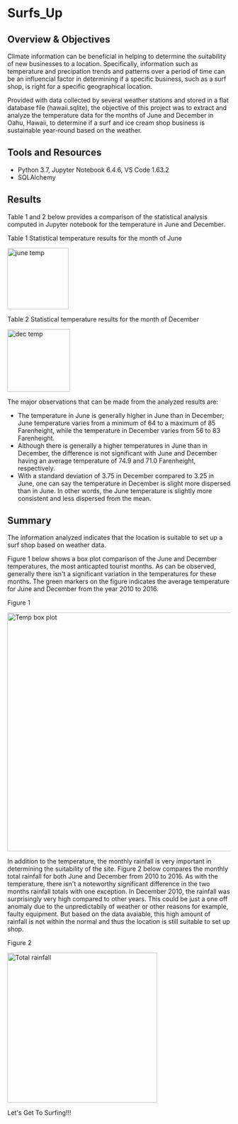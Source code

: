 # Surfs_Up

## Overview & Objectives

Climate information can be beneficial in helping to determine the suitability of new businesses to a location. Specifically, information such as temperature and precipation trends and patterns over a period of time can be an influencial factor in determining if a specific business, such as a surf shop, is right for a specific geographical location. 

Provided with data collected by several weather stations and stored in a flat database file (hawaii.sqlite), the objective of this project was to extract and analyze the temperature data for the months of June and December in Oahu, Hawaii, to determine if a surf and ice cream shop business is sustainable year-round based on the weather.

## Tools and Resources

* Python 3.7, Jupyter Notebook 6.4.6, VS Code 1.63.2
* SQLAlchemy 


## Results

Table 1 and 2 below provides a comparison of the statistical analysis computed in Jupyter notebook for the temperature in June and December.

Table 1 Statistical temperature results for the month of June

<img width="138" alt="june temp" src="https://user-images.githubusercontent.com/92636438/147856665-651a8cf3-60e8-41c0-a760-27af77f95e7e.png">



Table 2 Statistical temperature results for the month of December

<img width="141" alt="dec temp" src="https://user-images.githubusercontent.com/92636438/147856734-7374ade7-632b-436c-87b4-b953db61ac7f.png">


The major observations that can be made from the analyzed results are:

* The temperature in June is generally higher in June than in December; June temperature varies from a minimum of 64 to a maximum of 85 Farenheight, while the temperature in December varies from 56 to 83 Farenheight. 
* Although there is generally a higher temperatures in June than in December, the difference is not significant with June and December having an average temperature of 74.9 and 71.0 Farenheight, respectively.
* With a standard deviation of 3.75 in December compared to 3.25 in June, one can say the temperature in December is slight more dispersed than in June. In other words, the June temperature is slightly more consistent and less dispersed from the mean.


## Summary

The information analyzed indicates that the location is suitable to set up a surf shop based on weather data. 

Figure 1 below shows a box plot comparison of the June and December temperatures, the most anticapted tourist months. As can be observed, generally there isn't a significant variation in the temperatures for these months. The green markers on the figure indicates the average temperature for June and December  from the year 2010 to 2016.

Figure 1

<img width="538" alt="Temp box plot" src="https://user-images.githubusercontent.com/92636438/147856819-ab8ad6d4-b3dd-4174-ad8e-659faac2d321.png">


In addition to the temperature, the monthly rainfall is very important in determining the suitability of the site. Figure 2 below compares the monthly total rainfall for both June and December from 2010 to 2016. As with the temperature, there isn't a noteworthy significant difference in the two months rainfall totals with one exception. In December 2010, the rainfall was surprisingly very high compared to other years. This could be just a one off anomaly due to the unpredictabily of weather or other reasons for example, faulty equipment. But based on the data avaiable, this high amount of rainfall is not within the normal and thus the location is still suitable to set up shop. 

Figure 2

<img width="338" alt="Total rainfall" src="https://user-images.githubusercontent.com/92636438/147856874-69a33193-2ddb-422d-9549-c46c3cabf09a.png">


Let's Get To Surfing!!!
